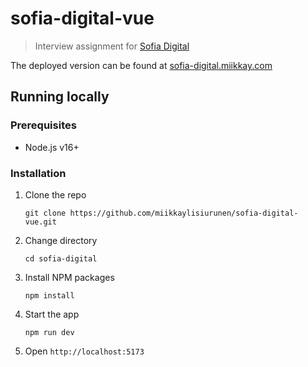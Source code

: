 # sofia-digital-vue

> Interview assignment for [Sofia Digital](https://sofiadigital.com)

The deployed version can be found at [sofia-digital.miikkay.com](https://sofia-digital.miikkay.com)

## Running locally

### Prerequisites

- Node.js v16+

### Installation

1. Clone the repo
   ```
   git clone https://github.com/miikkaylisiurunen/sofia-digital-vue.git
   ```
2. Change directory
   ```
   cd sofia-digital
   ```
3. Install NPM packages
   ```
   npm install
   ```
4. Start the app
   ```
   npm run dev
   ```
5. Open `http://localhost:5173`
